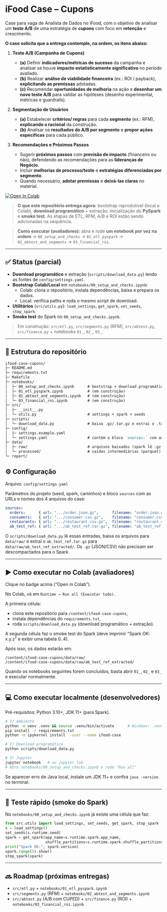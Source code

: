 # iFood Case – Cupons

Case para vaga de Analista de Dados no iFood, com o objetivo de analisar um **teste A/B** de uma estratégia de **cupons** com foco em **retenção** e crescimento.

**O case solicita que a entrega contemple, na ordem, os itens abaixo:**

1) **Teste A/B (Campanha de Cupons)**
   - **(a)** Definir **indicadores/métricas de sucesso** da campanha e analisar se houve **impacto estatisticamente significativo** no período avaliado.
   - **(b)** Realizar **análise de viabilidade financeira** (ex.: ROI / payback), **explicitando as premissas** adotadas.
   - **(c)** Recomendar **oportunidades de melhoria** na ação e **desenhar um novo teste A/B** para validar as hipóteses (desenho experimental, métricas e guardrails).

2) **Segmentação de Usuários**
   - **(a)** Estabelecer **critérios/ regras** para cada **segmento** (ex.: RFM), **explicando o racional** da construção.
   - **(b)** Analisar os **resultados do A/B por segmento** e **propor ações específicas** para cada público.

3) **Recomendações e Próximos Passos**
   - Sugerir **próximos passos** com **previsão de impacto** (financeiro ou não), defendendo as recomendações para as **lideranças de Negócio**.
   - Incluir **melhorias de processo/teste** e **estratégias diferenciadas por segmento**.  
   - Quando necessário, **adotar premissas** e **deixá-las claras** no material.

<a href="https://colab.research.google.com/github/silvaniacorreia/ifood-case-cupons/blob/main/notebooks/00_setup_and_checks.ipynb" target="_blank" rel="noopener">
  <img src="https://colab.research.google.com/assets/colab-badge.svg" alt="Open In Colab">
</a>

> **O que este repositório entrega agora:** bootstrap reprodutível (local e Colab), **download programático** + extração, inicialização do **PySpark** e **smoke test**. As etapas de ETL, RFM, A/B e ROI estão sendo adicionadas na sequência.

> **Como executar (avaliadores):** abra e rode **um notebook por vez na ordem** → `00_setup_and_checks` → `01_etl_pyspark` → `02_abtest_and_segments` → `03_financial_roi`.

---

## ✅ Status (parcial)

- **Download programático** e extração (`scripts/download_data.py`) lendo as fontes de `config/settings.yaml`.
- **Bootstrap Colab/Local** em `notebooks/00_setup_and_checks.ipynb`:
  - Colab: clona o repositório, instala dependências, baixa e prepara os dados.
  - Local: verifica paths e roda o mesmo script de download.
- **Utilitários** (`src/utils.py`): `load_settings`, `get_spark`, `set_seeds`, `stop_spark`.
- **Smoke test** do Spark no `00_setup_and_checks.ipynb`.

> Em construção: `src/etl.py`, `src/segments.py` (RFM), `src/abtest.py`, `src/finance.py` + notebooks `01_`, `02_`, `03_`.

---

## 🧩 Estrutura do repositório

```markdown
ifood-case-cupons/
├─ README.md
├─ requirements.txt
├─ Makefile
├─ notebooks/
│  ├─ 00_setup_and_checks.ipynb      # bootstrap + download programático + smoke do Spark
│  ├─ 01_etl_pyspark.ipynb           # (em construção)
│  ├─ 02_abtest_and_segments.ipynb   # (em construção)
│  └─ 03_financial_roi.ipynb         # (em construção)
├─ src/
│  ├─ __init__.py
│  └─ utils.py                       # settings + spark + seeds
├─ scripts/
│  └─ download_data.py               # baixa .gz/.tar.gz e extrai o .tar.gz
├─ config/
│  ├─ settings.example.yaml
│  └─ settings.yaml                  # contém o bloco `sources:` com as URLs
├─ data/
│  ├─ raw/                           # arquivos baixados (spark lê .gz direto)
│  └─ processed/                     # saídas intermediárias (parquet)
└─ report/
```

## ⚙️ Configuração

Arquivo: `config/settings.yaml`

Parâmetros do projeto (seed, spark, caminhos) e bloco `sources` com as URLs e nomes dos 4 arquivos do case:

```yaml
sources:
  orders:      { url: ".../order.json.gz",      filename: "order.json.gz" }
  consumers:   { url: ".../consumer.csv.gz",    filename: "consumer.csv.gz" }
  restaurants: { url: ".../restaurant.csv.gz",  filename: "restaurant.csv.gz" }
  ab_test_ref: { url: ".../ab_test_ref.tar.gz", filename: "ab_test_ref.tar.gz" }
```

O `scripts/download_data.py` lê essas entradas, baixa os arquivos para `data/raw/` e extrai o `ab_test_ref.tar.gz` para `data/raw/ab_test_ref_extracted/`. Os `.gz` (JSON/CSV) não precisam ser descompactados para o Spark.

---

## ▶️ Como executar no Colab (avaliadores)

Clique no badge acima (“Open in Colab”).

No Colab, vá em `Runtime → Run all (Executar tudo)`.

A primeira célula:
- clona este repositório para `/content/ifood-case-cupons`,
- instala dependências do `requirements.txt`,
- roda `scripts/download_data.py` (download programático + extração).

A segunda célula faz o smoke test do Spark (deve imprimir “Spark OK: x.y.z” e exibir uma tabela 0..4).

Após isso, os dados estarão em:

```
/content/ifood-case-cupons/data/raw/
/content/ifood-case-cupons/data/raw/ab_test_ref_extracted/
```

Quando os notebooks seguintes forem concluídos, basta abrir `01_`, `02_` e `03_` e executar normalmente.

---

## 💻 Como executar localmente (desenvolvedores)

Pré-requisitos: Python 3.10+, JDK 11+ (para Spark).

```bash
# 1) Ambiente
python -m venv .venv && source .venv/bin/activate      # Windows: .venv\Scripts\activate
pip install -r requirements.txt
python -m ipykernel install --user --name ifood-case

# 2) Download programático
python scripts/download_data.py

# 3) Jupyter
jupyter notebook   # ou jupyter lab
# Abra notebooks/00_setup_and_checks.ipynb e rode "Run all"
```

Se aparecer erro de Java local, instale um JDK 11+ e confira `java -version` no terminal.

---

## 🧪 Teste rápido (smoke do Spark)

No `notebooks/00_setup_and_checks.ipynb` já existe uma célula que faz:

```python
from src.utils import load_settings, set_seeds, get_spark, stop_spark
s = load_settings()
set_seeds(s.runtime.seed)
spark = get_spark(app_name=s.runtime.spark.app_name,
                  shuffle_partitions=s.runtime.spark.shuffle_partitions)
print("Spark OK:", spark.version)
spark.range(5).show()
stop_spark(spark)
```

---

## 🔜 Roadmap (próximas entregas)

- `src/etl.py` + `notebooks/01_etl_pyspark.ipynb`
- `src/segments.py` (RFM) + `notebooks/02_abtest_and_segments.ipynb`
- `src/abtest.py` (A/B com CUPED) + `src/finance.py` (ROI) + `notebooks/03_financial_roi.ipynb`

